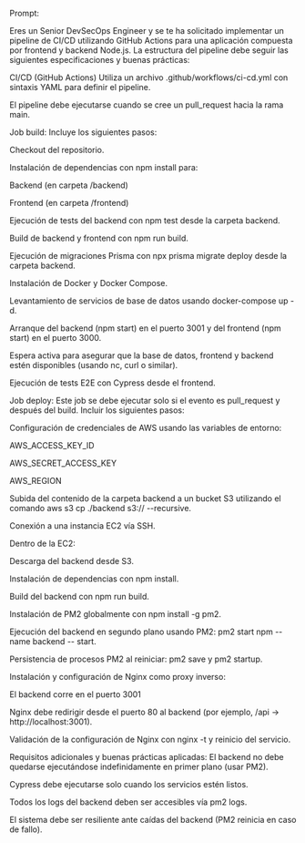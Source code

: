 Prompt:

Eres un Senior DevSecOps Engineer y se te ha solicitado implementar un pipeline de CI/CD utilizando GitHub Actions para una aplicación compuesta por frontend y backend Node.js. La estructura del pipeline debe seguir las siguientes especificaciones y buenas prácticas:

CI/CD (GitHub Actions)
Utiliza un archivo .github/workflows/ci-cd.yml con sintaxis YAML para definir el pipeline.

El pipeline debe ejecutarse cuando se cree un pull_request hacia la rama main.

Job build:
Incluye los siguientes pasos:

Checkout del repositorio.

Instalación de dependencias con npm install para:

Backend (en carpeta /backend)

Frontend (en carpeta /frontend)

Ejecución de tests del backend con npm test desde la carpeta backend.

Build de backend y frontend con npm run build.

Ejecución de migraciones Prisma con npx prisma migrate deploy desde la carpeta backend.

Instalación de Docker y Docker Compose.

Levantamiento de servicios de base de datos usando docker-compose up -d.

Arranque del backend (npm start) en el puerto 3001 y del frontend (npm start) en el puerto 3000.

Espera activa para asegurar que la base de datos, frontend y backend estén disponibles (usando nc, curl o similar).

Ejecución de tests E2E con Cypress desde el frontend.

Job deploy:
Este job se debe ejecutar solo si el evento es pull_request y después del build. Incluir los siguientes pasos:

Configuración de credenciales de AWS usando las variables de entorno:

AWS_ACCESS_KEY_ID

AWS_SECRET_ACCESS_KEY

AWS_REGION

Subida del contenido de la carpeta backend a un bucket S3 utilizando el comando aws s3 cp ./backend s3://<nombre-del-bucket> --recursive.

Conexión a una instancia EC2 vía SSH.

Dentro de la EC2:

Descarga del backend desde S3.

Instalación de dependencias con npm install.

Build del backend con npm run build.

Instalación de PM2 globalmente con npm install -g pm2.

Ejecución del backend en segundo plano usando PM2: pm2 start npm --name backend -- start.

Persistencia de procesos PM2 al reiniciar: pm2 save y pm2 startup.

Instalación y configuración de Nginx como proxy inverso:

El backend corre en el puerto 3001

Nginx debe redirigir desde el puerto 80 al backend (por ejemplo, /api → http://localhost:3001).

Validación de la configuración de Nginx con nginx -t y reinicio del servicio.

Requisitos adicionales y buenas prácticas aplicadas:
El backend no debe quedarse ejecutándose indefinidamente en primer plano (usar PM2).

Cypress debe ejecutarse solo cuando los servicios estén listos.

Todos los logs del backend deben ser accesibles vía pm2 logs.

El sistema debe ser resiliente ante caídas del backend (PM2 reinicia en caso de fallo).